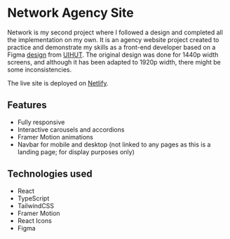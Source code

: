 # Network Agency Site

Network is my second project where I followed a design and completed all the implementation on my own. It is an agency website project created to practice and demonstrate my skills as a front-end developer based on a Figma [design](https://uihut.com/all/digital-agency-landing-page-design/25152) from [UIHUT](https://uihut.com). The original design was done for 1440p width screens, and although it has been adapted to 1920p width, there might be some inconsistencies.

The live site is deployed on [Netlify](https://networkagency-leomat.netlify.app/).

## Features

- Fully responsive
- Interactive carousels and accordions
- Framer Motion animations
- Navbar for mobile and desktop (not linked to any pages as this is a landing page; for display purposes only)

## Technologies used

- React
- TypeScript
- TailwindCSS
- Framer Motion
- React Icons
- Figma
